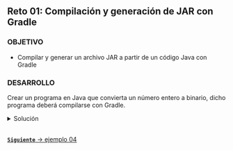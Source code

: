 ## Reto 01: Compilación y generación de JAR con Gradle

### OBJETIVO

- Compilar y generar un archivo JAR a partir de un código Java con Gradle

### DESARROLLO

Crear un programa en Java que convierta un número entero a binario, dicho programa deberá compilarse con Gradle.

<details>
  <summary>Solución</summary>

  Afortunadamente Java cuenta con un método estático en la clase Integer que convierte un número entero en binario:

  ```java
  public class IntegerToBinary {
    public static void main(String [] args) {
      int number = 20;

      String binary = Integer.toBinaryString(number);

      System.out.println("El número entero " + number + " en binario es: " + binary);
    }
  }
  ```

  Por último, basados en el Ejemplo 02 y 03 podemos crear el siguiente archivo de Gradle:

  ```groovy
  plugins {
    id 'java'
  }

  jar {
    manifest {
      attributes 'Main-Class': 'IntegerToBinary'
    }
  }
  ```

  Así al ejecutar el comando `gradle build` generará el JAR correspondiente.
</details>

<br>

[**`Siguiente`** -> ejemplo 04](../Ejemplo-04/)